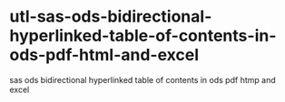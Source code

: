 # utl-sas-ods-bidirectional-hyperlinked-table-of-contents-in-ods-pdf-html-and-excel
sas ods bidirectional hyperlinked table of contents in ods pdf htmp and excel   
